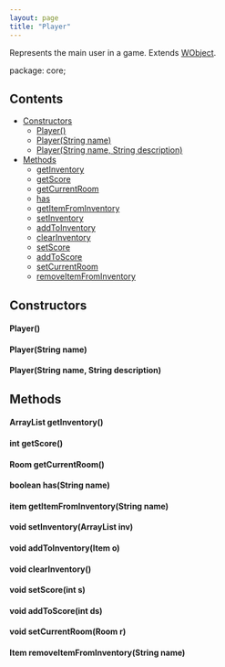 ```yaml
---
layout: page
title: "Player"
---
```


Represents the main user in a game. Extends [WObject](/core/wobject.html).

package: core;

## Contents

- [Constructors](#constructors)
  - [Player()](#player)
  - [Player(String name)](#playerstring-name)
  - [Player(String name, String description)](#playerstring-name-string-description)
- [Methods](#methods)
  - [getInventory](#arraylistitem-getinventory)
  - [getScore](#int-getscore)
  - [getCurrentRoom](#room-getcurrentroom)
  - [has](#boolean-hasstring-name)
  - [getItemFromInventory](#item-getitemfrominventorystring-name)
  - [setInventory](#void-setinventoryarraylistitem-inv)
  - [addToInventory](#void-addtoinventoryitem-o)
  - [clearInventory](#void-clearinventory)
  - [setScore](#void-setscoreint-s)
  - [addToScore](#void-addtoscoreint-ds)
  - [setCurrentRoom](#void-setcurrentroomroom-r)
  - [removeItemFromInventory](#item-removeitemfrominventorystring-name)

## Constructors

#### Player()

#### Player(String name)

#### Player(String name, String description)

## Methods

#### ArrayList<Item> getInventory()

#### int getScore()

#### Room getCurrentRoom()

#### boolean has(String name)

#### item getItemFromInventory(String name)

#### void setInventory(ArrayList<Item> inv)

#### void addToInventory(Item o)

#### void clearInventory()

#### void setScore(int s)

#### void addToScore(int ds)

#### void setCurrentRoom(Room r)

#### Item removeItemFromInventory(String name)